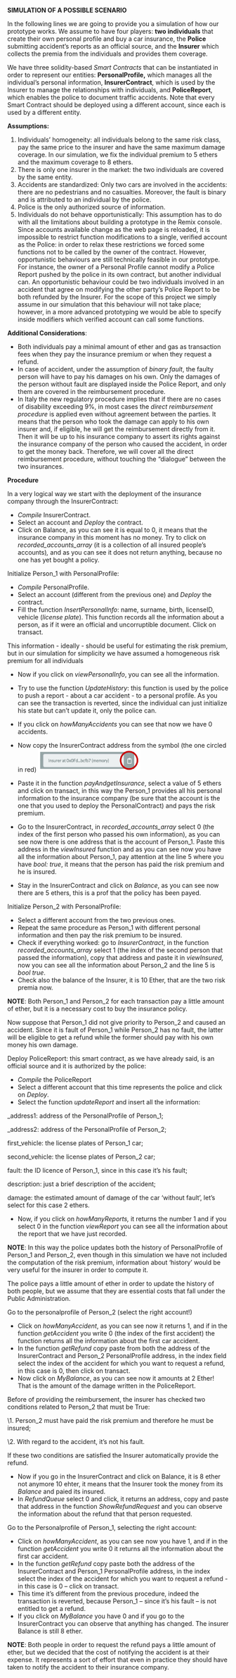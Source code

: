 **SIMULATION OF A POSSIBLE SCENARIO**

In the following lines we are going to provide you a simulation of how our prototype works. We assume to have four players: **two individuals** that create their own personal profile and buy a car insurance, the **Police** submitting accident’s reports as an official source, and the **Insurer** which collects the premia from the individuals and provides them coverage.

We have three solidity-based *Smart Contracts* that can be instantiated in order to represent our entities: **PersonalProfile,** which manages all the individual’s personal information, **InsurerContract**, which is used by the Insurer to manage the relationships with individuals, and **PoliceReport**, which enables the police to document traffic accidents. Note that every Smart Contract should be deployed using a different account, since each is used by a different entity. 

 

**Assumptions:**

1. Individuals’ homogeneity: all individuals belong to the same risk class, pay the same price to the insurer and have the same maximum damage coverage. In our simulation, we fix the individual premium to 5 ethers and the maximum coverage to 8 ethers.
2. There is only one insurer in the market: the two individuals are covered by the same entity.
3. Accidents are standardized: Only two cars are involved in the accidents: there are no pedestrians and no casualties. Moreover, the fault is binary and is attributed to an individual by the police. 
4. Police is the only authorized source of information.
5. Individuals do not behave opportunistically: This assumption has to do with all the limitations about building a prototype in the Remix console. Since accounts available change as the web page is reloaded, it is impossible to restrict function modifications to a single, verified account as the Police: in order to relax these restrictions we forced some functions not to be called by the owner of the contract. However,     opportunistic behaviours are still technically feasible in our prototype. For instance, the owner of a Personal Profile cannot modify a Police Report pushed by the police in its own contract, but another individual can. An opportunistic behaviour could be two individuals involved in an accident that agree on modifying the other party’s Police Report to be both refunded by the Insurer. For the scope of this project we simply     assume in our simulation that this behaviour will not take place; however, in a more advanced prototyping we would be able to specify inside modifiers which verified account can call some functions. 

 

**Additional Considerations**:

- Both individuals pay a minimal amount of ether and gas as  transaction fees when they pay the insurance premium or when they request  a refund.
- In case of accident, under the assumption of *binary fault*, the faulty person will have to pay his     damages on his own. Only the damages of the person without fault are displayed inside the Police Report, and only them are covered in the reimbursement procedure. 
- In Italy the new regulatory procedure implies that if there are no cases of disability exceeding 9%, in most cases the *direct reimbursement procedure* is applied even without agreement between the parties. It means that the person who took the damage can apply to his own insurer and, if eligible, he will get the reimbursement directly from it.     Then it will be up to his insurance company to assert its rights against the insurance company of the person who caused the accident, in order to get the money back. Therefore, we will cover all the direct reimbursement procedure, without touching the “dialogue” between the two insurances.



**Procedure**

In a very logical way we start with the deployment of the insurance company through the InsurerContract:

- *Compile* InsurerContract.
- Select an account and *Deploy* the contract.
- Click on Balance, as you can see it is equal to 0, it means that     the insurance company in this moment has no money. Try to click on *recorded_accounts_array* (it is a collection of all insured people’s accounts)*,* and as you can see it does not return anything, because no one has yet bought a policy.

 

Initialize Person_1 with PersonalProfile: 

- *Compile* PersonalProfile.
- Select an account (different from the previous one) and *Deploy* the contract.
- Fill the function *InsertPersonalInfo*: name, surname, birth, licenseID, vehicle (*license plate*). This function records all the information about a person, as if it were an official and uncorruptible document. Click on transact. 

This information - ideally - should be useful for estimating the risk premium, but in our simulation for simplicity we have assumed a homogeneous risk premium for all individuals

- Now if you click on *viewPersonalInfo*, you can see all the information.
- Try to use the function *UpdateHistory*: this function is used by the police to push a report - about a car accident - to a personal profile. As you can see the transaction is reverted, since the individual can just initialize his state but can’t update it, only the police can.
- If you click on *howManyAccidents* you can see that now we have 0 accidents. 
-  Now copy the InsurerContract address from the symbol (the one circled in red) <img src="https://github.com/costanzimartina/Fintech_project/blob/master/src/InsurerContract.png?raw=true" style="zoom:33%;" />

- Paste it in the function *payAndgetInsurance*, select a value of 5 ethers and click on transact, in this way the Person_1 provides all his personal information to the insurance company (be sure     that the account is the one that you used to deploy the PersonalContract) and pays the risk premium.
- Go to the InsurerContract, in *recorded_accounts_array* select 0 (the index of the first person who passed his own information), as you can see now there is one address that is the account of Person_1. Paste this address in the *viewInsured* function and as     you can see now you have all the information about Person_1, pay attention at the line 5 where you have *bool: true*, it means that the person has paid the risk premium and he is insured.
- Stay in the InsurerContract and click on *Balance*, as you can see now there are 5 ethers, this is a prof that the policy has been payed.

 

Initialize Person_2 with PersonalProfile:

- Select a different account from the two previous ones.
- Repeat the same procedure as Person_1 with different personal information and then pay the risk premium to be insured.
- Check if everything worked: go to *InsurerContract*, in the function *recorded_accounts_array* select 1 (the index of the second person that passed the     information), copy that address and paste it in *viewInsured,* now you can see all the information about Person_2 and the line 5 is *bool true*.
- Check also the balance of the Insurer, it is 10 Ether, that are the two risk premia now. 

**NOTE**: Both Person_1 and Person_2 for each transaction pay a little amount of ether, but it is a necessary cost to buy the insurance policy. 

 

Now suppose that Person_1 did not give priority to Person_2 and caused an accident. Since it is fault of Person_1 while Person_2 has no fault, the latter will be eligible to get a refund while the former should pay with his own money his own damage. 


Deploy PoliceReport: this smart contract, as we have already said, is an official source and it is authorized by the police:

- *Compile* the PoliceReport
- Select a different account that this time represents the police and click on *Deploy*. 
- Select the function *updateReport* and insert all the information: 

_address1: address of the PersonalProfile of Person_1; 

_address2: address of the PersonalProfile of Person_2; 

first_vehicle: the license plates of Person_1 car;

second_vehicle: the license plates of Person_2 car;

fault: the ID licence of Person_1, since in this case it’s his fault; 

description: just a brief description of the accident;

damage: the estimated amount of damage of the car ‘without fault’, let’s select for this case 2 ethers. 

- Now, if you click on *howManyReports,* it returns the number 1 and if you select 0 in the function *viewReport* you can see all the information about the report that we have just recorded.  

**NOTE**: In this way the police updates both the history of PersonalProfile of Person_1 and Person_2, even though in this simulation we have not included the computation of the risk premium, information about ‘history’ would be very useful for the insurer in order to compute it.

The police pays a little amount of ether in order to update the history of both people, but we assume that they are essential costs that fall under the Public Administration. 


Go to the personalprofile of Person_2 (select the right account!)

- Click on *howManyAccident*, as you can see now it returns 1, and if in the function *getAccident* you write 0 (the index of the     first accident) the function returns all the information about the first     car accident.
- In the function *getRefund* copy paste from both the address of the     InsurerContract and Person_2 PersonalProfile address, in the index field select the index of the accident for which you want to request a refund, in this case is 0, then click on transact. 
- Now click on *MyBalance*, as you can see now it amounts at 2 Ether! That is the amount of the damage written in the PoliceReport. 

Before of providing the reimbursement, the insurer has checked two conditions related to Person_2 that must be True:

\1.   Person_2 must have paid the risk premium and therefore he must be insured;

\2.   With regard to the accident, it’s not his fault.

If these two conditions are satisfied the Insurer automatically provide the refund. 

- Now if you go in the InsurerContract and click on Balance, it is 8 ether not anymore 10 ehter, it means that the Insurer took the money from its *Balance* and paied its insured. 
- In *RefundQueue* select 0 and click, it returns an address, copy and paste that address in the function *ShowRefundRequest* and you can observe the information about the refund that that person requested. 
       
       

Go to the Personalprofile of Person_1, selecting the right account:

- Click on *howManyAccident*, as you can see now you have 1, and if in the function *getAccident* you write 0 it returns all the information about the first car accident.
- In the function *getRefund* copy paste both the address of the InsurerContract and Person_1 PersonalProfile address, in the index select the index of the accident for which you want to request a refund - in this case is 0 – click on transact. 
- This time it’s different from the previous procedure, indeed the transaction is reverted, because Person_1 – since it’s his fault – is not entitled to get a refund. 
- If you click on *MyBalance* you have 0 and if you go to the InsurerContract you can observe that anything has changed. The insurer Balance is still 8 ether. 

**NOTE**: Both people in order to request the refund pays a little amount of ether, but we decided that the cost of notifying the accident is at their expense. It represents a sort of effort that even in practice they should have taken to notify the accident to their insurance company. 

 